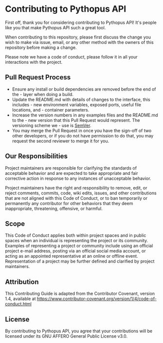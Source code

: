 # Contributing to Pythopus API
First off, thank you for considering contributing to Pythopus API! It's people like you that make Pythopus API such a great tool.

When contributing to this repository, please first discuss the change you wish to make via issue, email, or any other method with the owners of this repository before making a change.

Please note we have a code of conduct, please follow it in all your interactions with the project.

## Pull Request Process
- Ensure any install or build dependencies are removed before the end of the - layer when doing a build.
- Update the README.md with details of changes to the interface, this includes - new environment variables, exposed ports, useful file locations, and - container parameters.
- Increase the version numbers in any examples files and the README.md to the - new version that this Pull Request would represent. The versioning scheme we - use is [SemVer](https://semver.org/).
- You may merge the Pull Request in once you have the sign-off of two other developers, or if you do not have permission to do that, you may request the second reviewer to merge it for you.

## Our Responsibilities
Project maintainers are responsible for clarifying the standards of acceptable behavior and are expected to take appropriate and fair corrective action in response to any instances of unacceptable behavior.

Project maintainers have the right and responsibility to remove, edit, or reject comments, commits, code, wiki edits, issues, and other contributions that are not aligned with this Code of Conduct, or to ban temporarily or permanently any contributor for other behaviors that they deem inappropriate, threatening, offensive, or harmful.

## Scope
This Code of Conduct applies both within project spaces and in public spaces when an individual is representing the project or its community. Examples of representing a project or community include using an official project e-mail address, posting via an official social media account, or acting as an appointed representative at an online or offline event. Representation of a project may be further defined and clarified by project maintainers.

## Attribution
This Contributing Guide is adapted from the Contributor Covenant, version 1.4, available at https://www.contributor-covenant.org/version/1/4/code-of-conduct.html

## License
By contributing to Pythopus API, you agree that your contributions will be licensed under its GNU AFFERO General Public License v3.0.